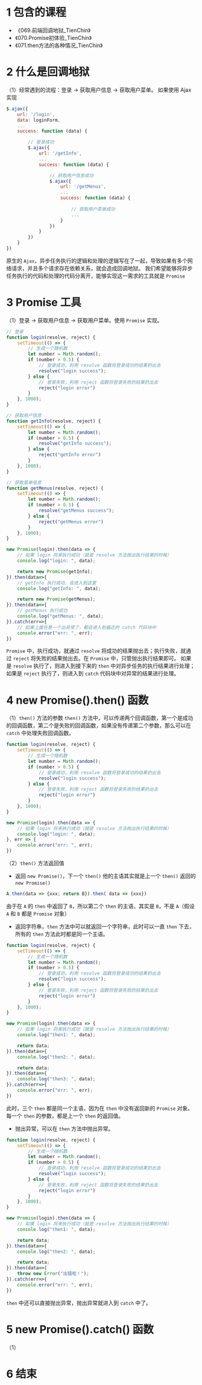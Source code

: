 # 1 包含的课程

* 《069.前端回调地狱_TienChin》
* 《070.Promise初体验_TienChin》
* 《071.then方法的各种情况_TienChin》


# 2 什么是回调地狱

（1）经常遇到的流程：登录 -> 获取用户信息 -> 获取用户菜单。
如果使用 Ajax 实现
```javaScript
$.ajax({
    url: '/login',
    data: loginForm,
    ...
    success: function (data) {

        // 登录成功
        $.ajax({
            url: '/getInfo',
            ...
            success: function (data) {

                // 获取用户信息成功
                $.ajax({
                    url: '/getMenus',
                    ...
                    success: function (data) {
                        
                        // 获取用户菜单成功
                        ...
                    }
                })
            }
        })
    }
})
```
原生的 `Ajax`，异步任务执行的逻辑和处理的逻辑写在了一起，导致如果有多个网络请求，并且多个请求存在依赖关系，就会造成回调地狱。
我们希望能够将异步任务执行的代码和处理的代码分离开，能够实现这一需求的工具就是 `Promise`


# 3 Promise 工具

（1）登录 -> 获取用户信息 -> 获取用户菜单。使用 `Promise` 实现。
```javaScript
// 登录
function login(resolve, reject) {
    setTimeout(() => {
        // 生成一个随机数
        let number = Math.random();
        if (number > 0.5) {
            // 登录成功，利用 resolve 函数将登录成功的结果扔出去
            resolve("login success");
        } else {
            // 登录失败，利用 reject 函数将登录失败的结果扔出去
            reject("login error")
        }
    }, 1000);
}

// 获取用户信息
function getInfo(resolve, reject) {
    setTimeout(() => {
        let number = Math.random();
        if (number > 0.5) {
            resolve("getInfo success");
        } else {
            reject("getInfo error")
        }
    }, 1000);
}

// 获取菜单信息
function getMenus(resolve, reject) {
    setTimeout(() => {
        let number = Math.random();
        if (number > 0.5) {
            resolve("getMenus success");
        } else {
            reject("getMenus error")
        }
    }, 1000);
}

new Promise(login).then(data => {
    // 如果 login 将来执行成功（就是 resolve 方法抛出执行结果的时候）
    console.log("login: ", data);

    return new Promise(getInfo);
}).then(data=>{
    // getInfo 执行成功，会进入到这里
    console.log("getInfo: ", data);

    return new Promise(getMenus);
}).then(data=>{
    // getMenus 执行成功
    console.log("getMenus: ", data);
}).catch(err=>{
    // 如果上面任意一个出异常了，都会进入到最近的 catch 代码块中
    console.error("err: ", err);
})
```
`Promise` 中，执行成功，就通过 `resolve` 将成功的结果抛出去；执行失败，就通过 `reject` 将失败的结果抛出去。在 `Promise` 中，只管抛出执行结果即可。
如果是 `resolve` 执行了，则进入到接下来的 `then` 中对异步任务的执行结果进行处理；如果是 `reject` 执行了，则进入到 `catch` 代码块中对异常的结果进行处理。


# 4 new Promise().then() 函数

（1）`then()` 方法的参数
`then()` 方法中，可以传递两个回调函数，第一个是成功的回调函数，第二个是失败的回调函数，如果没有传递第二个参数，那么可以在 `catch` 中处理失败回调函数。

```javaScript
function login(resolve, reject) {
    setTimeout(() => {
        // 生成一个随机数
        let number = Math.random();
        if (number > 0.5) {
            // 登录成功，利用 resolve 函数将登录成功的结果扔出去
            resolve("login success");
        } else {
            // 登录失败，利用 reject 函数将登录失败的结果扔出去
            reject("login error")
        }
    }, 1000);
}

new Promise(login).then(data => {
    // 如果 login 将来执行成功（就是 resolve 方法抛出执行结果的时候）
    console.log("login: ", data);
}, err => {
    console.error("err: ", err);
})
```

（2）`then()` 方法返回值
- 返回 `new Promise()`，下一个 `then()` 他的主语其实就是上一个 `then()` 返回的 `new Promise()`

```javaScript
A.then(data => {xxx; return B}).then( data => {xxx})
```

由于在 `A` 的 `then` 中返回了 `B`，所以第二个 `then` 的主语，其实是 `B`，不是 `A`（假设 `A` 和 `B` 都是 `Promise` 对象）

- 返回字符串，`then` 方法中可以就返回一个字符串，此时可以一直 `then` 下去，所有的 `then` 方法此时都是同一个主语。

```javaScript
function login(resolve, reject) {
    setTimeout(() => {
        // 生成一个随机数
        let number = Math.random();
        if (number > 0.5) {
            // 登录成功，利用 resolve 函数将登录成功的结果扔出去
            resolve("login success");
        } else {
            // 登录失败，利用 reject 函数将登录失败的结果扔出去
            reject("login error")
        }
    }, 1000);
}

new Promise(login).then(data => {
    // 如果 login 将来执行成功（就是 resolve 方法抛出执行结果的时候）
    console.log("then1: ", data);

    return data;  
}).then(data=>{
    console.log("then2: ", data);

    return data;
}).then(data=>{
    console.log("then3: ", data);
}).catch(err=>{
    console.error("err: ", err);
})
```

此时，三个 `then` 都是同一个主语，因为在 `then` 中没有返回新的 `Promise` 对象。每一个 `then` 的参数，都是上一个 `then` 的返回值。

- 抛出异常，可以在 `then` 方法中抛出异常。

```javaScript
function login(resolve, reject) {
    setTimeout(() => {
        // 生成一个随机数
        let number = Math.random();
        if (number > 0.5) {
            // 登录成功，利用 resolve 函数将登录成功的结果扔出去
            resolve("login success");
        } else {
            // 登录失败，利用 reject 函数将登录失败的结果扔出去
            reject("login error")
        }
    }, 1000);
}

new Promise(login).then(data => {
    // 如果 login 将来执行成功（就是 resolve 方法抛出执行结果的时候）
    console.log("then1: ", data);

    return data;
}).then(data=>{
    console.log("then2: ", data);

    return data;
}).then(data=>{
    throw new Error("出错啦！");
}).catch(err=>{
    console.error("err: ", err);
})
```

`then` 中还可以直接抛出异常，抛出异常就进入到 `catch` 中了。


# 5 new Promise().catch() 函数

（1）


# 6 结束
